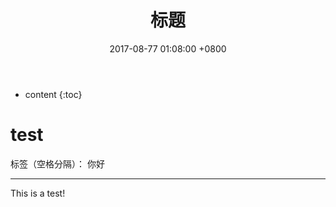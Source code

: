 ﻿---
layout: post
#标题配置
title:  标题
#时间配置
date:   2017-08-77 01:08:00 +0800
#大类配置
categories: document
#小类配置
tag: test
---

* content
{:toc}



# test
标签（空格分隔）： 你好

---

This is a test!




